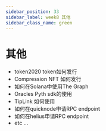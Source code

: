 ```yaml
---
sidebar_position: 33
sidebar_label: week8 其他
sidebar_class_name: green
---
```


# 其他

- token2020 token如何发行
- Compression NFT 如何发行
- 如何在Solana中使用The Graph
- Oracles Pyth sdk的使用
- TipLink 如何使用
- 如何在quicknode申请RPC endpoint
- 如何在helius申请RPC endpoint
- etc ...
